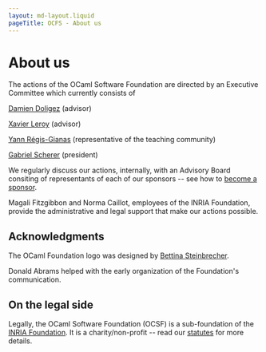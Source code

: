 ```yaml
---
layout: md-layout.liquid
pageTitle: OCFS - About us
---
```


# About us

The actions of the OCaml Software Foundation are directed by an
Executive Committee which currently consists of

<div class="my-16">

  <a class="text-34" href="http://pauillac.inria.fr/~doligez/">Damien Doligez</a>
    <span class="font-serif">(advisor)</span> <br/>

  <a class="text-34" href="https://xavierleroy.org/">Xavier Leroy</a>
    <span class="font-serif">(advisor)</span> <br/>

  <a class="text-34" href="http://yann.regis-gianas.org/">Yann Régis-Gianas</a>
    <span class="font-serif">(representative of the teaching community)</span> <br/>

  <a class="text-34" href="http://gasche.info/">Gabriel Scherer</a>
    <span class="font-serif">(president)</span> <br/>

</div>

We regularly discuss our actions, internally, with an Advisory Board
consiting of representants of each of our sponsors -- see how to
[become a sponsor](/becoming-a-sponsor).

Magali Fitzgibbon and Norma Caillot, employees of the INRIA
Foundation, provide the administrative and legal support that make our
actions possible.


## Acknowledgments

The OCaml Foundation logo was designed by [Bettina
Steinbrecher](https://bettystein.com).

Donald Abrams helped with the early organization of the Foundation's
communication.

## On the legal side

Legally, the OCaml Software Foundation (OCSF) is a sub-foundation of
the [INRIA Foundation](https://www.inria.fr/). It is a charity/non-profit -- read our
[statutes](/assets/pdfs/RI-OCaml.pdf) for more details.
